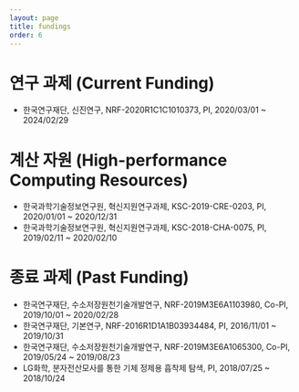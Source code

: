 ```yaml
---
layout: page
title: fundings
order: 6
---
```

# 연구 과제 (Current Funding)
- 한국연구재단, 신진연구, NRF-2020R1C1C1010373, PI, 2020/03/01 ~ 2024/02/29

# 계산 자원 (High-performance Computing Resources)
- 한국과학기술정보연구원, 혁신지원연구과제, KSC-2019-CRE-0203, PI, 2020/01/01 ~ 2020/12/31
- 한국과학기술정보연구원, 혁신지원연구과제, KSC-2018-CHA-0075, PI, 2019/02/11 ~ 2020/02/10

# 종료 과제 (Past Funding)
- 한국연구재단, 수소저장원천기술개발연구, NRF-2019M3E6A1103980, Co-PI, 2019/10/01 ~ 2020/02/28
- 한국연구재단, 기본연구, NRF-2016R1D1A1B03934484, PI, 2016/11/01 ~ 2019/10/31
- 한국연구재단, 수소저장원천기술개발연구, NRF-2019M3E6A1065300, Co-PI, 2019/05/24 ~ 2019/08/23
- LG화학, 분자전산모사를 통한 기체 정제용 흡착제 탐색, PI, 2018/07/25 ~ 2018/10/24
